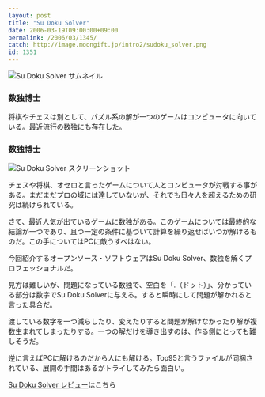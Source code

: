 ```yaml
---
layout: post
title: "Su Doku Solver"
date: 2006-03-19T09:00:00+09:00
permalink: /2006/03/1345/
catch: http://image.moongift.jp/intro2/sudoku_solver.png
id: 1351
---
```

 ![Su Doku Solver サムネイル](http://image.moongift.jp/intro2/sudoku_solver.t.png "Su Doku Solver サムネイル")
  

### 数独博士
  
将棋やチェスは別として、パズル系の解が一つのゲームはコンピュータに向いている。最近流行の数独にも存在した。  
<!--more-->  

### 数独博士
  

![Su Doku Solver スクリーンショット](http://image.moongift.jp/intro2/sudoku_solver.png "Su Doku Solver スクリーンショット")

  

チェスや将棋、オセロと言ったゲームについて人とコンピュータが対戦する事がある。まだまだプロの域には達していないが、それでも日々人を超えるための研究は続けられている。

  

さて、最近人気が出ているゲームに数独がある。このゲームについては最終的な結論が一つであり、且つ一定の条件に基づいて計算を繰り返せばいつか解けるものだ。この手についてはPCに敵うすべはない。

  

今回紹介するオープンソース・ソフトウェアはSu Doku Solver、数独を解くプロフェッショナルだ。

  

見方は難しいが、問題になっている数独で、空白を「.（ドット）」、分かっている部分は数字でSu Doku Solverに与える。すると瞬時にして問題が解かれると言った具合だ。

  

渡している数字を一つ減らしたり、変えたりすると問題が解けなかったり解が複数生まれてしまったりする。一つの解だけを導き出すのは、作る側にとっても難しそうだ。

  

逆に言えばPCに解けるのだから人にも解ける。Top95と言うファイルが同梱されている、展開の手間はあるがトライしてみたら面白い。

  

[Su Doku Solver レビュー](http://oss.moongift.jp/review/i-1357.html)はこちら

